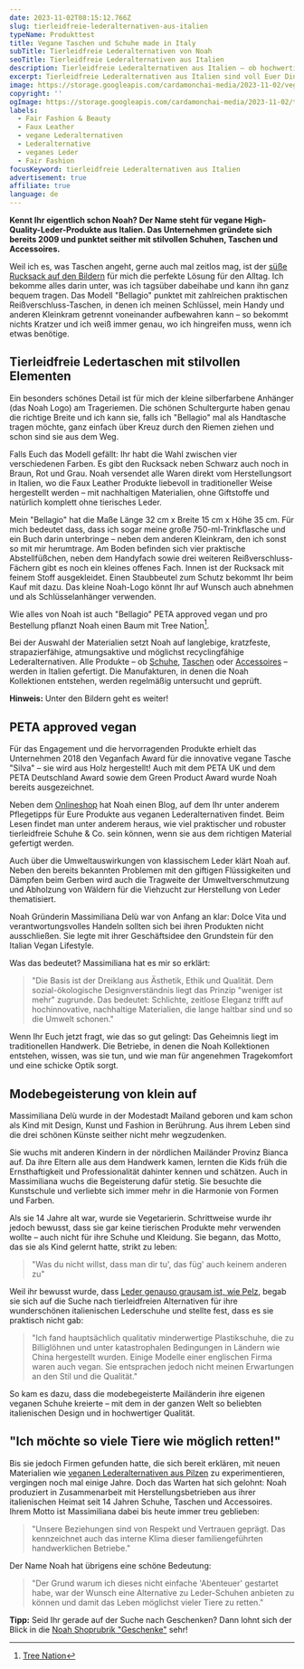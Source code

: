 ```yaml
---
date: 2023-11-02T08:15:12.766Z
slug: tierleidfreie-lederalternativen-aus-italien
typeName: Produkttest
title: Vegane Taschen und Schuhe made in Italy
subTitle: Tierleidfreie Lederalternativen von Noah
seoTitle: Tierleidfreie Lederalternativen aus Italien
description: Tierleidfreie Lederalternativen aus Italien – ob hochwertige Schuhe oder stilvolle Taschen. Lest jetzt, was an Noah so besonders ist und warum sich das Stöbern dort lohnt.
excerpt: Tierleidfreie Lederalternativen aus Italien sind voll Euer Ding? Dann ist Euch Noah möglicherweise bereits ein Begriff. Ich stelle Euch das Unternehmen rund um die überzeugte Veganerin Massimiliana Delù heute vor. Fairness wird für sie schon immer groß geschrieben.
image: https://storage.googleapis.com/cardamonchai-media/2023-11-02/vegane-lederalterntiven-noah-09-jpg-imagine-080808_515b54_2048_1536/640.webp
copyright: ''
ogImage: https://storage.googleapis.com/cardamonchai-media/2023-11-02/tierleidfreie-lederalternativen-aus-italien-og-jpeg-imagine-080808_473e39_1200_630/640.webp
labels:
  - Fair Fashion & Beauty
  - Faux Leather
  - vegane Lederalternativen
  - Lederalternative
  - veganes Leder
  - Fair Fashion
focusKeyword: tierleidfreie Lederalternativen aus Italien
advertisement: true
affiliate: true
language: de
---
```


**Kennt Ihr eigentlich schon Noah? Der Name steht für vegane High-Quality-Leder-Produkte aus Italien. Das Unternehmen gründete sich bereits 2009 und punktet seither mit stilvollen Schuhen, Taschen und Accessoires.**

Weil ich es, was Taschen angeht, gerne auch mal zeitlos mag, ist der [süße Rucksack auf den Bildern](https://t.adcell.com/p/click?promoId=255976&slotId=80259&param0=https%3A%2F%2Fwww.noah-shop.com%2Fbellagio.html) für mich die perfekte Lösung für den Alltag. Ich bekomme alles darin unter, was ich tagsüber dabeihabe und kann ihn ganz bequem tragen. Das Modell "Bellagio" punktet mit zahlreichen praktischen Reißverschluss-Taschen, in denen ich meinen Schlüssel, mein Handy und anderen Kleinkram getrennt voneinander aufbewahren kann – so bekommt nichts Kratzer und ich weiß immer genau, wo ich hingreifen muss, wenn ich etwas benötige.

## Tierleidfreie Ledertaschen mit stilvollen Elementen

Ein besonders schönes Detail ist für mich der kleine silberfarbene Anhänger (das Noah Logo) am Trageriemen. Die schönen Schultergurte haben genau die richtige Breite und ich kann sie, falls ich "Bellagio" mal als Handtasche tragen möchte, ganz einfach über Kreuz durch den Riemen ziehen und schon sind sie aus dem Weg.

Falls Euch das Modell gefällt: Ihr habt die Wahl zwischen vier verschiedenen Farben. Es gibt den Rucksack neben Schwarz auch noch in Braun, Rot und Grau. Noah versendet alle Waren direkt vom Herstellungsort in Italien, wo die Faux Leather Produkte liebevoll in traditioneller Weise hergestellt werden – mit nachhaltigen Materialien, ohne Giftstoffe und natürlich komplett ohne tierisches Leder.

Mein "Bellagio" hat die Maße Länge 32 cm x Breite 15 cm x Höhe 35 cm. Für mich bedeutet dass, dass ich sogar meine große 750-ml-Trinkflasche und ein Buch darin unterbringe – neben dem anderen Kleinkram, den ich sonst so mit mir herumtrage. Am Boden befinden sich vier praktische Abstellfüßchen, neben dem Handyfach sowie drei weiteren Reißverschluss-Fächern gibt es noch ein kleines offenes Fach. Innen ist der Rucksack mit feinem Stoff ausgekleidet. Einen Staubbeutel zum Schutz bekommt Ihr beim Kauf mit dazu. Das kleine Noah-Logo könnt Ihr auf Wunsch auch abnehmen und als Schlüsselanhänger verwenden.

Wie alles von Noah ist auch "Bellagio" PETA approved vegan und pro Bestellung pflanzt Noah einen Baum mit Tree Nation[^1].

Bei der Auswahl der Materialien setzt Noah auf langlebige, kratzfeste, strapazierfähige, atmungsaktive und möglichst recyclingfähige Lederalternativen. Alle Produkte – ob [Schuhe](https://t.adcell.com/p/click?promoId=255976&slotId=80259&param0=https%3A%2F%2Fwww.noah-shop.com%2Fvegane-schuhe%2F), [Taschen](https://t.adcell.com/p/click?promoId=255976&slotId=80259&param0=https%3A%2F%2Fwww.noah-shop.com%2Fvegan-accessoires%2Fvegane-taschen-handtaschen%2F) oder [Accessoires](https://t.adcell.com/p/click?promoId=255976&slotId=80259&param0=https%3A%2F%2Fwww.noah-shop.com%2Fvegane-accessoires) – werden in Italien gefertigt. Die Manufakturen, in denen die Noah Kollektionen entstehen, werden regelmäßig untersucht und geprüft.

**Hinweis:** Unter den Bildern geht es weiter!

<Gallery name="vegane-lederalternativen-aus-italien-4" />

## PETA approved vegan

Für das Engagement und die hervorragenden Produkte erhielt das Unternehmen 2018 den Veganfach Award für die innovative vegane Tasche "Silva" – sie wird aus Holz hergestellt! Auch mit dem PETA UK und dem PETA Deutschland Award sowie dem Green Product Award wurde Noah bereits ausgezeichnet.

Neben dem [Onlineshop](https://t.adcell.com/p/click?promoId=255976&slotId=80259&param0=https%3A%2F%2Fwww.noah-shop.com%2F) hat Noah einen Blog, auf dem Ihr unter anderem Pflegetipps für Eure Produkte aus veganen Lederalternativen findet. Beim Lesen findet man unter anderem heraus, wie viel praktischer und robuster tierleidfreie Schuhe & Co. sein können, wenn sie aus dem richtigen Material gefertigt werden.

Auch über die Umweltauswirkungen von klassischem Leder klärt Noah auf. Neben den bereits bekannten Problemen mit den giftigen Flüssigkeiten und Dämpfen beim Gerben wird auch die Tragweite der Umweltverschmutzung und Abholzung von Wäldern für die Viehzucht zur Herstellung von Leder thematisiert.

Noah Gründerin Massimiliana Delù war von Anfang an klar: Dolce Vita und verantwortungsvolles Handeln sollten sich bei ihren Produkten nicht ausschließen. Sie legte mit ihrer Geschäftsidee den Grundstein für den Italian Vegan Lifestyle.

Was das bedeutet? Massimiliana hat es mir so erklärt:

> "Die Basis ist der Dreiklang aus Ästhetik, Ethik und Qualität. Dem sozial-ökologische Designverständnis liegt das Prinzip "weniger ist mehr" zugrunde. Das bedeutet: Schlichte, zeitlose Eleganz trifft auf hochinnovative, nachhaltige Materialien, die lange haltbar sind und so die Umwelt schonen."

Wenn Ihr Euch jetzt fragt, wie das so gut gelingt: Das Geheimnis liegt im traditionellen Handwerk. Die Betriebe, in denen die Noah Kollektionen entstehen, wissen, was sie tun, und wie man für angenehmen Tragekomfort und eine schicke Optik sorgt.

## Modebegeisterung von klein auf

Massimiliana Delù wurde in der Modestadt Mailand geboren und kam schon als Kind mit Design, Kunst und Fashion in Berührung. Aus ihrem Leben sind die drei schönen Künste seither nicht mehr wegzudenken.

Sie wuchs mit anderen Kindern in der nördlichen Mailänder Provinz Bianca auf. Da ihre Eltern alle aus dem Handwerk kamen, lernten die Kids früh die Ernsthaftigkeit und Professionalität dahinter kennen und schätzen. Auch in Massimiliana wuchs die Begeisterung dafür stetig. Sie besuchte die Kunstschule und verliebte sich immer mehr in die Harmonie von Formen und Farben.

Als sie 14 Jahre alt war, wurde sie Vegetarierin. Schrittweise wurde ihr jedoch bewusst, dass sie gar keine tierischen Produkte mehr verwenden wollte – auch nicht für ihre Schuhe und Kleidung. Sie begann, das Motto, das sie als Kind gelernt hatte, strikt zu leben:

> "Was du nicht willst, dass man dir tu', das füg' auch keinem anderen zu"

Weil ihr bewusst wurde, dass [Leder genauso grausam ist, wie Pelz](/2020/07/leder-pelz/), begab sie sich auf die Suche nach tierleidfreien Alternativen für ihre wunderschönen italienischen Lederschuhe und stellte fest, dass es sie praktisch nicht gab:

> "Ich fand hauptsächlich qualitativ minderwertige Plastikschuhe, die zu Billiglöhnen und unter katastrophalen Bedingungen in Ländern wie China hergestellt wurden. Einige Modelle einer englischen Firma waren auch vegan. Sie entsprachen jedoch nicht meinen Erwartungen an den Stil und die Qualität."

So kam es dazu, dass die modebegeisterte Mailänderin ihre eigenen veganen Schuhe kreierte – mit dem in der ganzen Welt so beliebten italienischen Design und in hochwertiger Qualität.

## "Ich möchte so viele Tiere wie möglich retten!"

Bis sie jedoch Firmen gefunden hatte, die sich bereit erklären, mit neuen Materialien wie [veganen Lederalternativen aus Pilzen](/2022/01/leder-aus-pilzen/) zu experimentieren, vergingen noch mal einige Jahre. Doch das Warten hat sich gelohnt: Noah produziert in Zusammenarbeit mit Herstellungsbetrieben aus ihrer italienischen Heimat seit 14 Jahren Schuhe, Taschen und Accessoires. Ihrem Motto ist Massimiliana dabei bis heute immer treu geblieben:

> "Unsere Beziehungen sind von Respekt und Vertrauen geprägt. Das kennzeichnet auch das interne Klima dieser familiengeführten handwerklichen Betriebe."

Der Name Noah hat übrigens eine schöne Bedeutung:

> "Der Grund warum ich dieses nicht einfache 'Abenteuer' gestartet habe, war der Wunsch eine Alternative zu Leder-Schuhen anbieten zu können und damit das Leben möglichst vieler Tiere zu retten."

**Tipp:** Seid Ihr gerade auf der Suche nach Geschenken? Dann lohnt sich der Blick in die [Noah Shoprubrik "Geschenke"](https://t.adcell.com/p/click?promoId=255976&slotId=80259&param0=https%3A%2F%2Fwww.noah-shop.com%2Fgeschenkideen%2F) sehr!

<Gallery name="vegane-lederalternativen-aus-italien-3" />

[^1]: [Tree Nation](https://tree-nation.com/de/profil/rock-n-roll-vegan)
